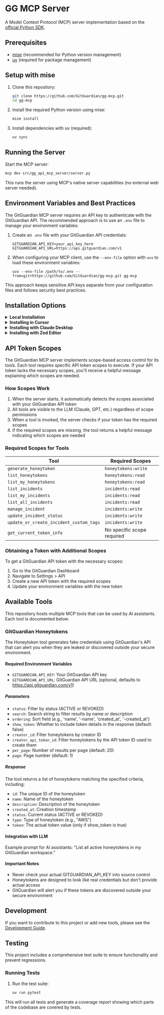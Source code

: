 # GG MCP Server

A Model Context Protocol (MCP) server implementation based on the [official Python SDK](https://github.com/modelcontextprotocol/python-sdk).

## Prerequisites

- [mise](https://mise.jdx.dev/) (recommended for Python version management)
- [uv](https://github.com/astral-sh/uv) (required for package management)

## Setup with mise

1. Clone this repository:
   ```bash
   git clone https://github.com/GitGuardian/gg-mcp.git
   cd gg-mcp
   ```

2. Install the required Python version using mise:
   ```bash
   mise install
   ```

3. Install dependencies with uv (required):
   ```bash
   uv sync
   ```

## Running the Server

Start the MCP server:

```bash
mcp dev src/gg_api_mcp_server/server.py
```

This runs the server using MCP's native server capabilities (no external web server needed).

## Environment Variables and Best Practices

The GitGuardian MCP server requires an API key to authenticate with the GitGuardian API. The recommended approach is to use an `.env` file to manage your environment variables:

1. Create an `.env` file with your GitGuardian API credentials:
   ```
   GITGUARDIAN_API_KEY=your_api_key_here
   GITGUARDIAN_API_URL=https://api.gitguardian.com/v1
   ```

2. When configuring your MCP client, use the `--env-file` option with `uvx` to load these environment variables:
   ```
   uvx --env-file /path/to/.env --from=git+https://github.com/GitGuardian/gg-mcp.git gg-mcp
   ```

This approach keeps sensitive API keys separate from your configuration files and follows security best practices.

## Installation Options

<details>
<summary><strong>Local Installation</strong></summary>

To install and run the GitGuardian MCP server locally:

1. Clone the repository:
   ```bash
   git clone https://github.com/GitGuardian/gg-mcp.git
   cd gg-mcp
   ```

2. Install the required Python version using mise:
   ```bash
   mise install
   ```

3. Install dependencies with uv (required):
   ```bash
   uv sync
   ```

4. Run the server:
   ```bash
   mcp dev src/gg_api_mcp_server/server.py
   ```
</details>

<details>
<summary><strong>Installing in Cursor</strong></summary>

To use the GitGuardian MCP server with Cursor directly from GitHub:

1. Update your Cursor MCP configuration file located at `~/.cursor/mcp.json`. Add the following entry:

```json
{
  "GitGuardian": {
    "command": "uvx",
    "args": [
      "--env-file /path/to/.env --from=git+https://github.com/GitGuardian/gg-mcp.git gg-mcp"
    ]
  }
}
```

2. Replace `/path/to/.env` with the absolute path to your `.env` file.

3. Restart Cursor to apply the changes.
</details>

<details>
<summary><strong>Installing with Claude Desktop</strong></summary>

To use the GitGuardian MCP server with [Claude Desktop](https://modelcontextprotocol.io/quickstart/user):

1. Edit your Claude Desktop MCP configuration file located at:
   - macOS: `~/Library/Application Support/Claude/mcp.json`
   - Windows: `%APPDATA%\Claude\mcp.json`
   - Linux: `~/.config/Claude/mcp.json`

2. Add the following entry to the configuration file:
   ```json
   {
    "GitGuardian": {
       "command": "uvx",
       "args": [
         "--env-file /path/to/.env --from=git+https://github.com/GitGuardian/gg-mcp.git gg-mcp"
       ]
     }
   }
   ```

3. Replace `/path/to/.env` with the absolute path to your `.env` file.

4. Restart Claude Desktop to apply the changes.
</details>

<details>
<summary><strong>Installing with Zed Editor</strong></summary>

To use the GitGuardian MCP server with [Zed Editor](https://zed.dev/docs/ai/mcp#bring-your-own-context-server):

1. Edit your Zed MCP configuration file located at:
   - macOS: `~/Library/Application Support/Zed/mcp.json`
   - Linux: `~/.config/Zed/mcp.json`

2. Add the following entry to the configuration file:
   ```json
   {
    "GitGuardian": {
       "command": "uvx",
       "args": [
          "--env-file /path/to/.env --from=git+https://github.com/GitGuardian/gg-mcp.git gg-mcp"
       ]
     }
   }
   ```

3. Replace `/path/to/.env` with the absolute path to your `.env` file.

4. Restart Zed to apply the changes.
</details>

## API Token Scopes

The GitGuardian MCP server implements scope-based access control for its tools. Each tool requires specific API token scopes to execute. If your API token lacks the necessary scopes, you'll receive a helpful message explaining which scopes are needed.

### How Scopes Work

1. When the server starts, it automatically detects the scopes associated with your GitGuardian API token
2. All tools are visible to the LLM (Claude, GPT, etc.) regardless of scope permissions
3. When a tool is invoked, the server checks if your token has the required scopes
4. If the required scopes are missing, the tool returns a helpful message indicating which scopes are needed

### Required Scopes for Tools

| Tool | Required Scopes |
|------|----------------|
| `generate_honeytoken` | `honeytokens:write` |
| `list_honeytokens` | `honeytokens:read` |
| `list_my_honeytokens` | `honeytokens:read` |
| `list_incidents` | `incidents:read` |
| `list_my_incidents` | `incidents:read` |
| `list_all_incidents` | `incidents:read` |
| `manage_incident` | `incidents:write` |
| `update_incident_status` | `incidents:write` |
| `update_or_create_incident_custom_tags` | `incidents:write` |
| `get_current_token_info` | No specific scope required |

### Obtaining a Token with Additional Scopes

To get a GitGuardian API token with the necessary scopes:

1. Go to the GitGuardian Dashboard
2. Navigate to Settings > API
3. Create a new API token with the required scopes
4. Update your environment variables with the new token

## Available Tools

This repository hosts multiple MCP tools that can be used by AI assistants. Each tool is documented below.

### GitGuardian Honeytokens

The Honeytoken tool generates fake credentials using GitGuardian's API that can alert you when they are leaked or discovered outside your secure environment.

#### Required Environment Variables

- `GITGUARDIAN_API_KEY`: Your GitGuardian API key
- `GITGUARDIAN_API_URL`: GitGuardian API URL (optional, defaults to https://api.gitguardian.com/v1)


##### Parameters

- `status`: Filter by status (ACTIVE or REVOKED)
- `search`: Search string to filter results by name or description
- `ordering`: Sort field (e.g., 'name', '-name', 'created_at', '-created_at')
- `show_token`: Whether to include token details in the response (default: false)
- `creator_id`: Filter honeytokens by creator ID
- `creator_api_token_id`: Filter honeytokens by the API token ID used to create them
- `per_page`: Number of results per page (default: 20)
- `page`: Page number (default: 1)

##### Response

The tool returns a list of honeytokens matching the specified criteria, including:

- `id`: The unique ID of the honeytoken
- `name`: Name of the honeytoken
- `description`: Description of the honeytoken
- `created_at`: Creation timestamp
- `status`: Current status (ACTIVE or REVOKED)
- `type`: Type of honeytoken (e.g., "AWS")
- `token`: The actual token value (only if show_token is true)

#### Integration with LLM

Example prompt for AI assistants:
"List all active honeytokens in my GitGuardian workspace."

#### Important Notes

- Never check your actual GITGUARDIAN_API_KEY into source control
- Honeytokens are designed to look like real credentials but don't provide actual access
- GitGuardian will alert you if these tokens are discovered outside your secure environment

## Development

If you want to contribute to this project or add new tools, please see the [Development Guide](DEVELOPMENT.md).

## Testing

This project includes a comprehensive test suite to ensure functionality and prevent regressions.

### Running Tests

1. Run the test suite:
   ```bash
   uv run pytest
   ```

This will run all tests and generate a coverage report showing which parts of the codebase are covered by tests.
